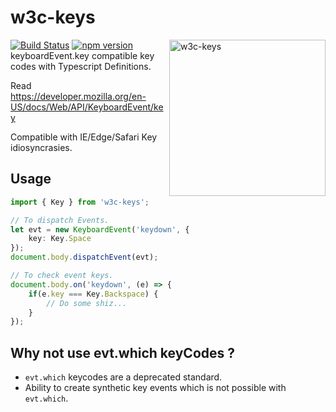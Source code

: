 # w3c-keys
[![Build Status](https://travis-ci.org/ashubham/w3c-keys.svg?branch=master)](https://travis-ci.org/ashubham/w3c-keys)
[![npm version](https://badge.fury.io/js/w3c-keys.svg)](https://badge.fury.io/js/w3c-keys)
<img src="https://github.com/ashubham/w3c-keys/raw/master/assets/keys.jpg" align="right" style="width:250px;" alt="w3c-keys" />
keyboardEvent.key compatible key codes with Typescript Definitions.

Read https://developer.mozilla.org/en-US/docs/Web/API/KeyboardEvent/key

Compatible with IE/Edge/Safari Key idiosyncrasies.

## Usage

```typescript
import { Key } from 'w3c-keys';

// To dispatch Events.
let evt = new KeyboardEvent('keydown', {
    key: Key.Space
});
document.body.dispatchEvent(evt);

// To check event keys.
document.body.on('keydown', (e) => {
    if(e.key === Key.Backspace) {
        // Do some shiz...
    }
});
```

## Why not use evt.which keyCodes ?

- `evt.which` keycodes are a deprecated standard.
- Ability to create synthetic key events which is not possible with `evt.which`.
